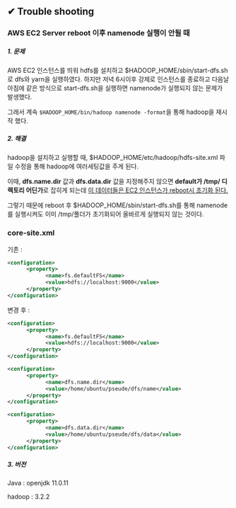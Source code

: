 ## ✔ Trouble shooting



### AWS EC2 Server reboot 이후 namenode 실행이 안될 때



##### 1. 문제

AWS EC2 인스턴스를 띄워 hdfs를 설치하고 $HADOOP_HOME/sbin/start-dfs.sh로 dfs와 yarn을 실행하였다.
하지만 저녁 6시이후 강제로 인스턴스를 종료하고 다음날 아침에 같은 방식으로 start-dfs.sh을 실행하면 namenode가 실행되지 않는 문제가 발생했다. 

그래서 계속 `$HADOOP_HOME/bin/hadoop namenode -format`을 통해 hadoop을 재시작 했다.







##### 2. 해결

hadoop을 설치하고 실행할 때, $HADOOP_HOME/etc/hadoop/hdfs-site.xml 파일 수정을 통해 hadoop에 여러세팅값을 주게 된다.

 이때, **dfs.name.dir** 값과 **dfs.data.dir** 값을 지정해주지 않으면 **default가 /tmp/ 디렉토리 어딘가**로 잡히게 되는데  <u>이 데이터들은 EC2 인스턴스가 reboot시 초기화 된다.</u>

 그렇기 때문에 reboot 후 $HADOOP_HOME/sbin/start-dfs.sh를 통해 namenode를 실행시켜도 이미 /tmp/폴더가 초기화되어 올바르게 실행되지 않는 것이다.



### core-site.xml

기존 :  

```xml
<configuration>     
      <property>         
            <name>fs.defaultFS</name>         
            <value>hdfs://localhost:9000</value>     
      </property> 
</configuration>
```



변경 후 : 

```xml
<configuration>     
      <property>         
            <name>fs.defaultFS</name>         
            <value>hdfs://localhost:9000</value>     
      </property> 
</configuration>

<configuration>     
      <property>         
            <name>dfs.name.dir</name>         
            <value>/home/ubuntu/pseude/dfs/name</value>     
      </property> 
</configuration>

<configuration>     
      <property>         
            <name>dfs.data.dir</name>         
            <value>/home/ubuntu/pseude/dfs/data</value>     
      </property> 
</configuration>
```





##### 3. 버전

Java : openjdk 11.0.11

hadoop : 3.2.2
